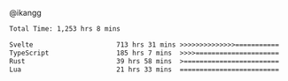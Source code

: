 @ikangg
<!--START_SECTION:waka-->

```txt
Total Time: 1,253 hrs 8 mins

Svelte                     713 hrs 31 mins >>>>>>>>>>>>>>===========   56.31 %
TypeScript                 185 hrs 7 mins  >>>>=====================   14.61 %
Rust                       39 hrs 58 mins  >========================   03.15 %
Lua                        21 hrs 33 mins  =========================   01.70 %
```

<!--END_SECTION:waka-->
